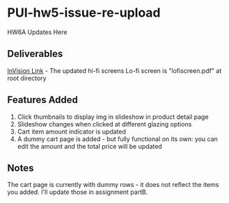 # PUI-hw5-issue-re-upload
HW6A Updates Here
## Deliverables
[InVision Link](https://projects.invisionapp.com/prototype/ck0udh7lz0030we0178ca3nly/play) - The updated hi-fi screens
Lo-fi screen is "lofiscreen.pdf" at root directory

## Features Added
1. Click thumbnails to display img in slideshow in product detail page
2. Slideshow changes when clicked at different glazing options
3. Cart item amount indicator is updated
4. A dummy cart page is added - but fully functional on its own: you can edit the amount and the total price will be updated

## Notes
The cart page is currently with dummy rows - it does not reflect the items you added. I'll update those in assignment partB.
